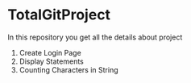 # TotalGitProject
In this repository you get all the details about project 
   1. Create Login Page
   2. Display Statements
   3. Counting Characters in String
